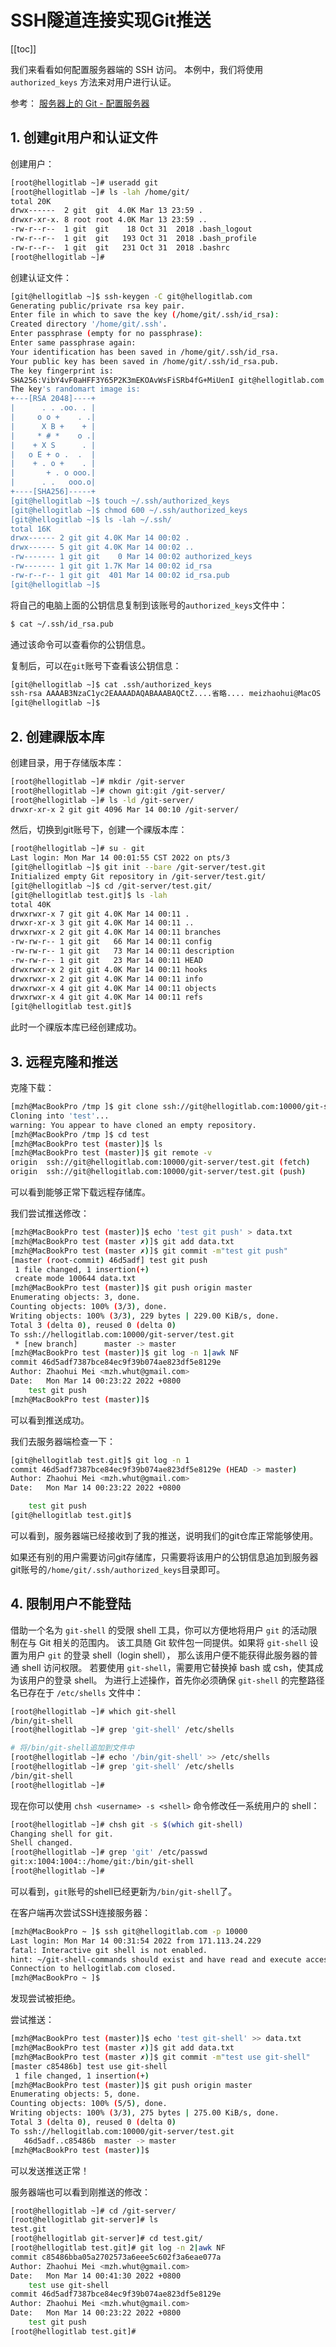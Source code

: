 # SSH隧道连接实现Git推送

[[toc]]

我们来看看如何配置服务器端的 SSH 访问。 本例中，我们将使用 `authorized_keys` 方法来对用户进行认证。

参考： [服务器上的 Git - 配置服务器](https://git-scm.com/book/zh/v2/%E6%9C%8D%E5%8A%A1%E5%99%A8%E4%B8%8A%E7%9A%84-Git-%E9%85%8D%E7%BD%AE%E6%9C%8D%E5%8A%A1%E5%99%A8)

## 1. 创建git用户和认证文件

创建用户：

```sh
[root@hellogitlab ~]# useradd git
[root@hellogitlab ~]# ls -lah /home/git/
total 20K
drwx------  2 git  git  4.0K Mar 13 23:59 .
drwxr-xr-x. 8 root root 4.0K Mar 13 23:59 ..
-rw-r--r--  1 git  git    18 Oct 31  2018 .bash_logout
-rw-r--r--  1 git  git   193 Oct 31  2018 .bash_profile
-rw-r--r--  1 git  git   231 Oct 31  2018 .bashrc
[root@hellogitlab ~]#
```

创建认证文件：

```sh
[git@hellogitlab ~]$ ssh-keygen -C git@hellogitlab.com
Generating public/private rsa key pair.
Enter file in which to save the key (/home/git/.ssh/id_rsa):
Created directory '/home/git/.ssh'.
Enter passphrase (empty for no passphrase):
Enter same passphrase again:
Your identification has been saved in /home/git/.ssh/id_rsa.
Your public key has been saved in /home/git/.ssh/id_rsa.pub.
The key fingerprint is:
SHA256:VibY4vF0aHFF3Y65P2K3mEKOAvWsFiSRb4fG+MiUenI git@hellogitlab.com
The key's randomart image is:
+---[RSA 2048]----+
|      . . .oo. . |
|     o o +    . .|
|      X B +    + |
|     * # *    o .|
|    + X S      . |
|   o E + o .  .  |
|    + . o +    . |
|       + . o ooo.|
|      . .   ooo.o|
+----[SHA256]-----+
[git@hellogitlab ~]$ touch ~/.ssh/authorized_keys
[git@hellogitlab ~]$ chmod 600 ~/.ssh/authorized_keys
[git@hellogitlab ~]$ ls -lah ~/.ssh/
total 16K
drwx------ 2 git git 4.0K Mar 14 00:02 .
drwx------ 5 git git 4.0K Mar 14 00:02 ..
-rw------- 1 git git    0 Mar 14 00:02 authorized_keys
-rw------- 1 git git 1.7K Mar 14 00:02 id_rsa
-rw-r--r-- 1 git git  401 Mar 14 00:02 id_rsa.pub
[git@hellogitlab ~]$
```

将自己的电脑上面的公钥信息复制到该账号的`authorized_keys`文件中：

```sh
$ cat ~/.ssh/id_rsa.pub
```

通过该命令可以查看你的公钥信息。



复制后，可以在`git`账号下查看该公钥信息：

```sh
[git@hellogitlab ~]$ cat .ssh/authorized_keys
ssh-rsa AAAAB3NzaC1yc2EAAAADAQABAAABAQCtZ....省略.... meizhaohui@MacOS
[git@hellogitlab ~]$
```



## 2. 创建祼版本库

创建目录，用于存储版本库：

```sh
[root@hellogitlab ~]# mkdir /git-server
[root@hellogitlab ~]# chown git:git /git-server/
[root@hellogitlab ~]# ls -ld /git-server/
drwxr-xr-x 2 git git 4096 Mar 14 00:10 /git-server/
```

然后，切换到git账号下，创建一个祼版本库：

```sh
[root@hellogitlab ~]# su - git
Last login: Mon Mar 14 00:01:55 CST 2022 on pts/3
[git@hellogitlab ~]$ git init --bare /git-server/test.git
Initialized empty Git repository in /git-server/test.git/
[git@hellogitlab ~]$ cd /git-server/test.git/
[git@hellogitlab test.git]$ ls -lah
total 40K
drwxrwxr-x 7 git git 4.0K Mar 14 00:11 .
drwxr-xr-x 3 git git 4.0K Mar 14 00:11 ..
drwxrwxr-x 2 git git 4.0K Mar 14 00:11 branches
-rw-rw-r-- 1 git git   66 Mar 14 00:11 config
-rw-rw-r-- 1 git git   73 Mar 14 00:11 description
-rw-rw-r-- 1 git git   23 Mar 14 00:11 HEAD
drwxrwxr-x 2 git git 4.0K Mar 14 00:11 hooks
drwxrwxr-x 2 git git 4.0K Mar 14 00:11 info
drwxrwxr-x 4 git git 4.0K Mar 14 00:11 objects
drwxrwxr-x 4 git git 4.0K Mar 14 00:11 refs
[git@hellogitlab test.git]$
```

此时一个祼版本库已经创建成功。

## 3. 远程克隆和推送

克隆下载：

```sh
[mzh@MacBookPro /tmp ]$ git clone ssh://git@hellogitlab.com:10000/git-server/test.git
Cloning into 'test'...
warning: You appear to have cloned an empty repository.
[mzh@MacBookPro /tmp ]$ cd test
[mzh@MacBookPro test (master)]$ ls
[mzh@MacBookPro test (master)]$ git remote -v
origin	ssh://git@hellogitlab.com:10000/git-server/test.git (fetch)
origin	ssh://git@hellogitlab.com:10000/git-server/test.git (push)
```

可以看到能够正常下载远程存储库。

我们尝试推送修改：

```sh
[mzh@MacBookPro test (master)]$ echo 'test git push' > data.txt
[mzh@MacBookPro test (master ✗)]$ git add data.txt
[mzh@MacBookPro test (master ✗)]$ git commit -m"test git push"
[master (root-commit) 46d5adf] test git push
 1 file changed, 1 insertion(+)
 create mode 100644 data.txt
[mzh@MacBookPro test (master)]$ git push origin master
Enumerating objects: 3, done.
Counting objects: 100% (3/3), done.
Writing objects: 100% (3/3), 229 bytes | 229.00 KiB/s, done.
Total 3 (delta 0), reused 0 (delta 0)
To ssh://hellogitlab.com:10000/git-server/test.git
 * [new branch]      master -> master
[mzh@MacBookPro test (master)]$ git log -n 1|awk NF
commit 46d5adf7387bce84ec9f39b074ae823df5e8129e
Author: Zhaohui Mei <mzh.whut@gmail.com>
Date:   Mon Mar 14 00:23:22 2022 +0800
    test git push
[mzh@MacBookPro test (master)]$
```

可以看到推送成功。

我们去服务器端检查一下：

```sh
[git@hellogitlab test.git]$ git log -n 1
commit 46d5adf7387bce84ec9f39b074ae823df5e8129e (HEAD -> master)
Author: Zhaohui Mei <mzh.whut@gmail.com>
Date:   Mon Mar 14 00:23:22 2022 +0800

    test git push
[git@hellogitlab test.git]$
```

可以看到，服务器端已经接收到了我的推送，说明我们的git仓库正常能够使用。



如果还有别的用户需要访问git存储库，只需要将该用户的公钥信息追加到服务器git账号的`/home/git/.ssh/authorized_keys`目录即可。



## 4. 限制用户不能登陆

借助一个名为 `git-shell` 的受限 shell 工具，你可以方便地将用户 `git` 的活动限制在与 Git 相关的范围内。 该工具随 Git 软件包一同提供。如果将 `git-shell` 设置为用户 `git` 的登录 shell（login shell）， 那么该用户便不能获得此服务器的普通 shell 访问权限。 若要使用 `git-shell`，需要用它替换掉 bash 或 csh，使其成为该用户的登录 shell。 为进行上述操作，首先你必须确保 `git-shell` 的完整路径名已存在于 `/etc/shells` 文件中：

```sh
[root@hellogitlab ~]# which git-shell
/bin/git-shell
[root@hellogitlab ~]# grep 'git-shell' /etc/shells

# 将/bin/git-shell追加到文件中
[root@hellogitlab ~]# echo '/bin/git-shell' >> /etc/shells
[root@hellogitlab ~]# grep 'git-shell' /etc/shells
/bin/git-shell
[root@hellogitlab ~]#
```

现在你可以使用 `chsh <username> -s <shell>` 命令修改任一系统用户的 shell：

```sh
[root@hellogitlab ~]# chsh git -s $(which git-shell)
Changing shell for git.
Shell changed.
[root@hellogitlab ~]# grep 'git' /etc/passwd
git:x:1004:1004::/home/git:/bin/git-shell
[root@hellogitlab ~]#
```

可以看到，`git`账号的shell已经更新为`/bin/git-shell`了。



在客户端再次尝试SSH连接服务器：

```sh
[mzh@MacBookPro ~ ]$ ssh git@hellogitlab.com -p 10000
Last login: Mon Mar 14 00:31:54 2022 from 171.113.24.229
fatal: Interactive git shell is not enabled.
hint: ~/git-shell-commands should exist and have read and execute access.
Connection to hellogitlab.com closed.
[mzh@MacBookPro ~ ]$
```

发现尝试被拒绝。



尝试推送：

```sh
[mzh@MacBookPro test (master)]$ echo 'test git-shell' >> data.txt
[mzh@MacBookPro test (master ✗)]$ git add data.txt
[mzh@MacBookPro test (master ✗)]$ git commit -m"test use git-shell"
[master c85486b] test use git-shell
 1 file changed, 1 insertion(+)
[mzh@MacBookPro test (master)]$ git push origin master
Enumerating objects: 5, done.
Counting objects: 100% (5/5), done.
Writing objects: 100% (3/3), 275 bytes | 275.00 KiB/s, done.
Total 3 (delta 0), reused 0 (delta 0)
To ssh://hellogitlab.com:10000/git-server/test.git
   46d5adf..c85486b  master -> master
[mzh@MacBookPro test (master)]$
```

可以发送推送正常！



服务器端也可以看到刚推送的修改：

```sh
[root@hellogitlab ~]# cd /git-server/
[root@hellogitlab git-server]# ls
test.git
[root@hellogitlab git-server]# cd test.git/
[root@hellogitlab test.git]# git log -n 2|awk NF
commit c85486bba05a2702573a6eee5c602f3a6eae077a
Author: Zhaohui Mei <mzh.whut@gmail.com>
Date:   Mon Mar 14 00:41:30 2022 +0800
    test use git-shell
commit 46d5adf7387bce84ec9f39b074ae823df5e8129e
Author: Zhaohui Mei <mzh.whut@gmail.com>
Date:   Mon Mar 14 00:23:22 2022 +0800
    test git push
[root@hellogitlab test.git]#
```

